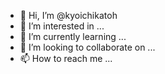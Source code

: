 - 👋 Hi, I’m @kyoichikatoh
- 👀 I’m interested in ...
- 🌱 I’m currently learning ...
- 💞️ I’m looking to collaborate on ...
- 📫 How to reach me ...

<!---
kyoichikatoh/kyoichikatoh is a ✨ special ✨ repository because its `README.md` (this file) appears on your GitHub profile.
You can click the Preview link to take a look at your changes.
--->
